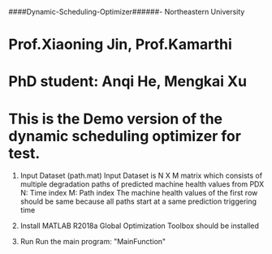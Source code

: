 ####Dynamic-Scheduling-Optimizer######- Northeastern University
# Prof.Xiaoning Jin, Prof.Kamarthi
# PhD student: Anqi He, Mengkai Xu

# This is the Demo version of the dynamic scheduling optimizer for test. 

1. Input Dataset (path.mat)
Input Dataset is N X M matrix which consists of multiple degradation paths of predicted machine health values from PDX
N: Time index
M: Path index
The machine health values of the first row should be same because all paths start at a same prediction triggering time

2. Install
MATLAB R2018a
Global Optimization Toolbox should be installed

3. Run
Run the main program: "MainFunction"


